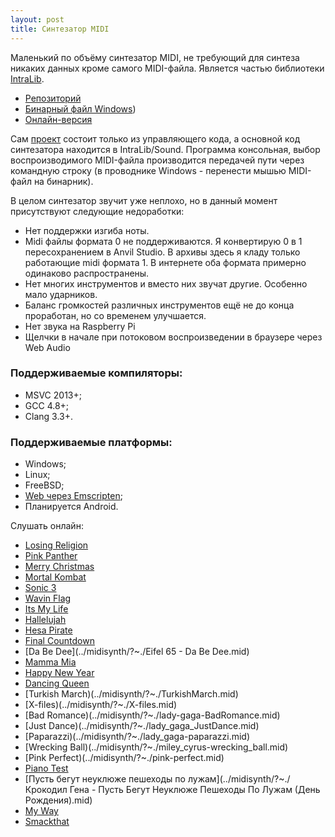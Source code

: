 ```yaml
---
layout: post
title: Синтезатор MIDI
---
```


 Маленький по объёму синтезатор MIDI, не требующий для синтеза никаких данных кроме самого MIDI-файла.
 Является частью библиотеки [IntraLib](intra-lib).
 
- [Репозиторий](https://github.com/gammaker/Intra/)
- [Бинарный файл Windows](https://github.com/gammaker/Intra/tree/master/Build/Release/MusicSynthesizer.exe?raw=true))
- [Онлайн-версия](../midisynth)

Сам [проект](https://github.com/gammaker/Intra/tree/master/MusicSynthesizer) состоит только из управляющего кода, а основной код синтезатора находится в IntraLib/Sound.
Программа консольная, выбор воспроизводимого MIDI-файла производится передачей пути через командную строку (в проводнике Windows - перенести мышью MIDI-файл на бинарник).

В целом синтезатор звучит уже неплохо, но в данный момент присутствуют следующие недоработки:

- Нет поддержки изгиба ноты.
- Midi файлы формата 0 не поддерживаются. Я конвертирую 0 в 1 пересохранением в Anvil Studio. В архивы здесь я кладу только работающие midi формата 1. В интернете оба формата примерно одинаково распространены.
- Нет многих инструментов и вместо них звучат другие. Особенно мало ударников.
- Баланс громкостей различных инструментов ещё не до конца проработан, но со временем улучшается.
- Нет звука на Raspberry Pi
- Щелчки в начале при потоковом воспроизведении в браузере через Web Audio
 

### Поддерживаемые компиляторы:

- MSVC 2013+;
- GCC 4.8+;
- Clang 3.3+.
 

### Поддерживаемые платформы:

- Windows;
- Linux;
- FreeBSD;
- [Web через Emscripten](../midisynth);
- Планируется Android.


Слушать онлайн:

- [Losing Religion](../midisynth/?~./Losing%20religion.mid)
- [Pink Panther](../midisynth/?~./PinkPanther.mid)
- [Merry Christmas](../midisynth/?~./Merry%20Christmas.mid)
- [Mortal Kombat](../midisynth/?~./Mortal%20Kombat.mid)
- [Sonic 3](../midisynth/?~./sonic3.mid)
- [Wavin Flag](../midisynth/?~./knaan-wavin_flag.mid)
- [Its My Life](../midisynth/?~./ItsMyLife1.mid)
- [Hallelujah](../midisynth/?~./Hallelujah1.mid)
- [Hesa Pirate](../midisynth/?~./HesaPirate.mid)
- [Final Countdown](../midisynth/?~./FinalCountdown.mid)
- [Da Be Dee](../midisynth/?~./Eifel 65 - Da Be Dee.mid)
- [Mamma Mia](../midisynth/?~./ABBA-Mamma_Mia.mid)
- [Happy New Year](../midisynth/?~./ABBA-Happy_New_Year.mid)
- [Dancing Queen](../midisynth/?~./ABBA-Dancing_Queen1.mid)
- [Turkish March)(../midisynth/?~./TurkishMarch.mid)
- [X-files)(../midisynth/?~./X-files.mid)
- [Bad Romance)(../midisynth/?~./lady-gaga-BadRomance.mid)
- [Just Dance)(../midisynth/?~./lady_gaga_JustDance.mid)
- [Paparazzi)(../midisynth/?~./lady_gaga-paparazzi.mid)
- [Wrecking Ball)(../midisynth/?~./miley_cyrus-wrecking_ball.mid)
- [Pink Perfect)(../midisynth/?~./pink-perfect.mid)
- [Piano Test](../midisynth/?~./test_piano.mid)
- [Пусть бегут неуклюже пешеходы по лужам](../midisynth/?~./Крокодил Гена - Пусть Бегут Неуклюже Пешеходы По Лужам (День Рождения).mid)
- [My Way](../midisynth/?~./MyWay1.mid)
- [Smackthat](../midisynth/?~./Smackthat.mid)
